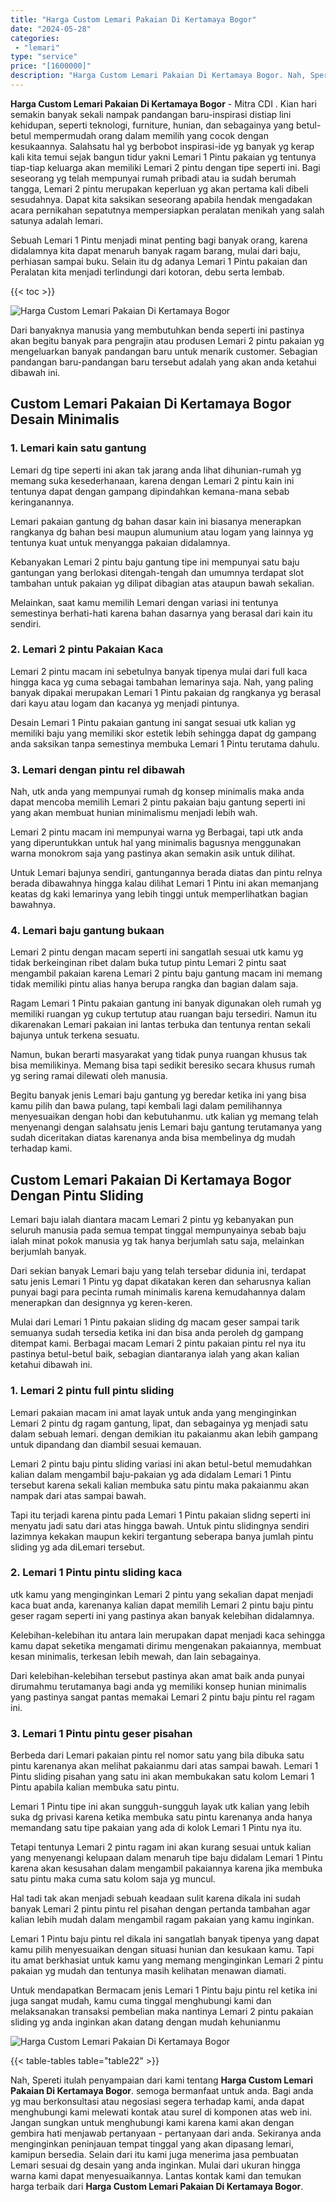 ```yaml
---
title: "Harga Custom Lemari Pakaian Di Kertamaya Bogor"
date: "2024-05-28"
categories:
 - "lemari"
type: "service"
price: "[1600000]"
description: "Harga Custom Lemari Pakaian Di Kertamaya Bogor. Nah, Spereti itulah penyampaian dari kami tentang **Harga Custom Lemari Pakaian Di Kertamaya Bogor**. semoga..."
---
```


**Harga Custom Lemari Pakaian Di Kertamaya Bogor** - Mitra CDI . Kian hari semakin banyak sekali nampak pandangan baru-inspirasi distiap lini kehidupan, seperti teknologi, furniture, hunian, dan sebagainya yang betul-betul mempermudah orang dalam memilih yang cocok dengan kesukaannya. Salahsatu hal yg berbobot inspirasi-ide yg banyak yg kerap kali kita temui sejak bangun tidur yakni Lemari 1 Pintu pakaian yg tentunya tiap-tiap keluarga akan memiliki Lemari 2 pintu dengan tipe seperti ini. Bagi seseorang yg telah mempunyai rumah pribadi atau ia sudah berumah tangga, Lemari 2 pintu merupakan keperluan yg akan pertama kali dibeli sesudahnya. Dapat kita saksikan seseorang apabila hendak mengadakan acara pernikahan sepatutnya mempersiapkan peralatan menikah yang salah satunya adalah lemari.

Sebuah Lemari 1 Pintu menjadi minat penting bagi banyak orang, karena didalamnya kita dapat menaruh banyak ragam barang, mulai dari baju, perhiasan sampai buku. Selain itu dg adanya Lemari 1 Pintu pakaian dan Peralatan kita menjadi terlindungi dari kotoran, debu serta lembab.

{{< toc >}}

![Harga Custom Lemari Pakaian Di Kertamaya Bogor](/images/mebel/lemari-umum-030.jpg)

Dari banyaknya manusia yang membutuhkan benda seperti ini pastinya akan begitu banyak para pengrajin atau produsen Lemari 2 pintu pakaian yg mengeluarkan banyak pandangan baru untuk menarik customer. Sebagian pandangan baru-pandangan baru tersebut adalah yang akan anda ketahui dibawah ini.

## Custom Lemari Pakaian Di Kertamaya Bogor Desain Minimalis

### 1\. Lemari kain satu gantung

Lemari dg tipe seperti ini akan tak jarang anda lihat dihunian-rumah yg memang suka kesederhanaan, karena dengan Lemari 2 pintu kain ini tentunya dapat dengan gampang dipindahkan kemana-mana sebab keringanannya.

Lemari pakaian gantung dg bahan dasar kain ini biasanya menerapkan rangkanya dg bahan besi maupun alumunium atau logam yang lainnya yg tentunya kuat untuk menyangga pakaian didalamnya.

Kebanyakan Lemari 2 pintu baju gantung tipe ini mempunyai satu baju gantungan yang berlokasi ditengah-tengah dan umumnya terdapat slot tambahan untuk pakaian yg dilipat dibagian atas ataupun bawah sekalian.

Melainkan, saat kamu memilih Lemari dengan variasi ini tentunya semestinya berhati-hati karena bahan dasarnya yang berasal dari kain itu sendiri.

### 2\. Lemari 2 pintu Pakaian Kaca

Lemari 2 pintu macam ini sebetulnya banyak tipenya mulai dari full kaca hingga kaca yg cuma sebagai tambahan lemarinya saja. Nah, yang paling banyak dipakai merupakan Lemari 1 Pintu pakaian dg rangkanya yg berasal dari kayu atau logam dan kacanya yg menjadi pintunya.

Desain Lemari 1 Pintu pakaian gantung ini sangat sesuai utk kalian yg memiliki baju yang memiliki skor estetik lebih sehingga dapat dg gampang anda saksikan tanpa semestinya membuka Lemari 1 Pintu terutama dahulu.

### 3\. Lemari dengan pintu rel dibawah

Nah, utk anda yang mempunyai rumah dg konsep minimalis maka anda dapat mencoba memilih Lemari 2 pintu pakaian baju gantung seperti ini yang akan membuat hunian minimalismu menjadi lebih wah.

Lemari 2 pintu macam ini mempunyai warna yg Berbagai, tapi utk anda yang diperuntukkan untuk hal yang minimalis bagusnya menggunakan warna monokrom saja yang pastinya akan semakin asik untuk dilihat.

Untuk Lemari bajunya sendiri, gantungannya berada diatas dan pintu relnya berada dibawahnya hingga kalau dilihat Lemari 1 Pintu ini akan memanjang keatas dg kaki lemarinya yang lebih tinggi untuk memperlihatkan bagian bawahnya.

### 4\. Lemari baju gantung bukaan

Lemari 2 pintu dengan macam seperti ini sangatlah sesuai utk kamu yg tidak berkeinginan ribet dalam buka tutup pintu Lemari 2 pintu saat mengambil pakaian karena Lemari 2 pintu baju gantung macam ini memang tidak memiliki pintu alias hanya berupa rangka dan bagian dalam saja.

Ragam Lemari 1 Pintu pakaian gantung ini banyak digunakan oleh rumah yg memiliki ruangan yg cukup tertutup atau ruangan baju tersediri. Namun itu dikarenakan Lemari pakaian ini lantas terbuka dan tentunya rentan sekali bajunya untuk terkena sesuatu.

Namun, bukan berarti masyarakat yang tidak punya ruangan khusus tak bisa memilikinya. Memang bisa tapi sedikit beresiko secara khusus rumah yg sering ramai dilewati oleh manusia.

Begitu banyak jenis Lemari baju gantung yg beredar ketika ini yang bisa kamu pilih dan bawa pulang, tapi kembali lagi dalam pemilihannya menyesuaikan dengan hobi dan kebutuhanmu. utk kalian yg memang telah menyenangi dengan salahsatu jenis Lemari baju gantung terutamanya yang sudah diceritakan diatas karenanya anda bisa membelinya dg mudah terhadap kami.

## Custom Lemari Pakaian Di Kertamaya Bogor Dengan Pintu Sliding

Lemari baju ialah diantara macam Lemari 2 pintu yg kebanyakan pun seluruh manusia pada semua tempat tinggal mempunyainya sebab baju ialah minat pokok manusia yg tak hanya berjumlah satu saja, melainkan berjumlah banyak.

Dari sekian banyak Lemari baju yang telah tersebar didunia ini, terdapat satu jenis Lemari 1 Pintu yg dapat dikatakan keren dan seharusnya kalian punyai bagi para pecinta rumah minimalis karena kemudahannya dalam menerapkan dan designnya yg keren-keren.

Mulai dari Lemari 1 Pintu pakaian sliding dg macam geser sampai tarik semuanya sudah tersedia ketika ini dan bisa anda peroleh dg gampang ditempat kami. Berbagai macam Lemari 2 pintu pakaian pintu rel nya itu pastinya betul-betul baik, sebagian diantaranya ialah yang akan kalian ketahui dibawah ini.

### 1\. Lemari 2 pintu full pintu sliding

Lemari pakaian macam ini amat layak untuk anda yang menginginkan Lemari 2 pintu dg ragam gantung, lipat, dan sebagainya yg menjadi satu dalam sebuah lemari. dengan demikian itu pakaianmu akan lebih gampang untuk dipandang dan diambil sesuai kemauan.

Lemari 2 pintu baju pintu sliding variasi ini akan betul-betul memudahkan kalian dalam mengambil baju-pakaian yg ada didalam Lemari 1 Pintu tersebut karena sekali kalian membuka satu pintu maka pakaianmu akan nampak dari atas sampai bawah.

Tapi itu terjadi karena pintu pada Lemari 1 Pintu pakaian slidng seperti ini menyatu jadi satu dari atas hingga bawah. Untuk pintu slidingnya sendiri lazimnya kekakan maupun kekiri tergantung seberapa banya jumlah pintu sliding yg ada diLemari tersebut.

### 2\. Lemari 1 Pintu pintu sliding kaca

utk kamu yang menginginkan Lemari 2 pintu yang sekalian dapat menjadi kaca buat anda, karenanya kalian dapat memilih Lemari 2 pintu baju pintu geser ragam seperti ini yang pastinya akan banyak kelebihan didalamnya.

Kelebihan-kelebihan itu antara lain merupakan dapat menjadi kaca sehingga kamu dapat seketika mengamati dirimu mengenakan pakaiannya, membuat kesan minimalis, terkesan lebih mewah, dan lain sebagainya.

Dari kelebihan-kelebihan tersebut pastinya akan amat baik anda punyai dirumahmu terutamanya bagi anda yg memiliki konsep hunian minimalis yang pastinya sangat pantas memakai Lemari 2 pintu baju pintu rel ragam ini.

### 3\. Lemari 1 Pintu pintu geser pisahan

Berbeda dari Lemari pakaian pintu rel nomor satu yang bila dibuka satu pintu karenanya akan melihat pakaianmu dari atas sampai bawah. Lemari 1 Pintu sliding pisahan yang satu ini akan membukakan satu kolom Lemari 1 Pintu apabila kalian membuka satu pintu.

Lemari 1 Pintu tipe ini akan sungguh-sungguh layak utk kalian yang lebih suka dg privasi karena ketika membuka satu pintu karenanya anda hanya memandang satu tipe pakaian yang ada di kolok Lemari 1 Pintu nya itu.

Tetapi tentunya Lemari 2 pintu ragam ini akan kurang sesuai untuk kalian yang menyenangi kelupaan dalam menaruh tipe baju didalam Lemari 1 Pintu karena akan kesusahan dalam mengambil pakaiannya karena jika membuka satu pintu maka cuma satu kolom saja yg muncul.

Hal tadi tak akan menjadi sebuah keadaan sulit karena dikala ini sudah banyak Lemari 2 pintu pintu rel pisahan dengan pertanda tambahan agar kalian lebih mudah dalam mengambil ragam pakaian yang kamu inginkan.

Lemari 1 Pintu baju pintu rel dikala ini sangatlah banyak tipenya yang dapat kamu pilih menyesuaikan dengan situasi hunian dan kesukaan kamu. Tapi itu amat berkhasiat untuk kamu yang memang menginginkan Lemari 2 pintu pakaian yg mudah dan tentunya masih kelihatan menawan diamati.

Untuk mendapatkan Bermacam jenis Lemari 1 Pintu baju pintu rel ketika ini juga sangat mudah, kamu cuma tinggal menghubungi kami dan melaksanakan transaksi pembelian maka nantinya Lemari 2 pintu pakaian sliding yg anda inginkan akan datang dengan mudah kehunianmu

![Harga Custom Lemari Pakaian Di Kertamaya Bogor](/images/mebel/lemari-buku-003.jpg)

{{< table-tables table="table22" >}}

Nah, Spereti itulah penyampaian dari kami tentang **Harga Custom Lemari Pakaian Di Kertamaya Bogor**. semoga bermanfaat untuk anda. Bagi anda yg mau berkonsultasi atau negosiasi segera terhadap kami, anda dapat menghubungi kami melewati kontak atau surel di komponen atas web ini. Jangan sungkan untuk menghubungi kami karena kami akan dengan gembira hati menjawab pertanyaan - pertanyaan dari anda. Sekiranya anda menginginkan peninjauan tempat tinggal yang akan dipasang lemari, kamipun bersedia. Selain dari itu kami juga menerima jasa pembuatan Lemari sesuai dg desain yang anda inginkan. Mulai dari ukuran hingga warna kami dapat menyesuaikannya. Lantas kontak kami dan temukan harga terbaik dari **Harga Custom Lemari Pakaian Di Kertamaya Bogor**.
